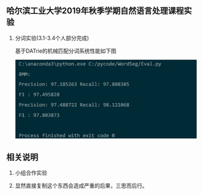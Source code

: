 ## 哈尔滨工业大学2019年秋季学期自然语言处理课程实验

1. 分词实验(3.1-3.4个人部分完成)

   基于DATrie的机械匹配分词系统性能如下图

    ![avatar](result.png)
   

## 相关说明

1. 小组合作实验

2. 显然直接复制这个东西会造成严重的后果，三思而后行。

   

